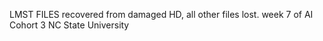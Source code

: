 LMST FILES recovered from damaged HD, all other files lost.
week 7 of AI Cohort 3   NC State University
